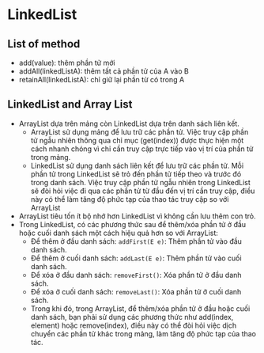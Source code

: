 # LinkedList

## List of method

- add(value): thêm phần tử mới
- addAll(linkedListA): thêm tất cả phần tử của A vào B
- retainAll(linkedListA): chỉ giữ lại phần từ có trong A

## LinkedList and Array List

- ArrayList dựa trên mảng còn LinkedList dựa trên danh sách liên kết.
  - ArrayList sử dụng mảng để lưu trữ các phần tử. Việc truy cập phần tử ngẫu nhiên thông qua chỉ mục (get(index)) được thực hiện một cách nhanh chóng vì chỉ cần truy cập trực tiếp vào vị trí của phần tử trong mảng. 
  - LinkedList sử dụng danh sách liên kết để lưu trữ các phần tử. Mỗi phần tử trong LinkedList sẽ trỏ đến phần tử tiếp theo và trước đó trong danh sách. Việc truy cập phần tử ngẫu nhiên trong LinkedList sẽ đòi hỏi việc đi qua các phần tử từ đầu đến vị trí cần truy cập, điều này có thể làm tăng độ phức tạp của thao tác truy cập so với ArrayList 
- ArrayList tiêu tốn ít bộ nhớ hơn LinkedList vì không cần lưu thêm con trỏ.
- Trong LinkedList, có các phương thức sau để thêm/xóa phần tử ở đầu hoặc cuối danh sách một cách hiệu quả hơn so với ArrayList:
  - Để thêm ở đầu danh sách: `addFirst(E e)`: Thêm phần tử vào đầu danh sách.
  - Để thêm ở cuối danh sách: `addLast(E e)`: Thêm phần tử vào cuối danh sách.
  - Để xóa ở đầu danh sách: `removeFirst()`: Xóa phần tử ở đầu danh sách.
  - Để xóa ở cuối danh sách: `removeLast()`: Xóa phần tử ở cuối danh sách.
  - Trong khi đó, trong ArrayList, để thêm/xóa phần tử ở đầu hoặc cuối danh sách, bạn phải sử dụng các phương thức như add(index, element) hoặc remove(index), điều này có thể đòi hỏi việc dịch chuyển các phần tử khác trong mảng, làm tăng độ phức tạp của thao tác.